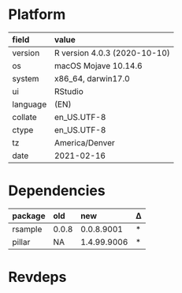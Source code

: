 # Platform

|field    |value                        |
|:--------|:----------------------------|
|version  |R version 4.0.3 (2020-10-10) |
|os       |macOS Mojave 10.14.6         |
|system   |x86_64, darwin17.0           |
|ui       |RStudio                      |
|language |(EN)                         |
|collate  |en_US.UTF-8                  |
|ctype    |en_US.UTF-8                  |
|tz       |America/Denver               |
|date     |2021-02-16                   |

# Dependencies

|package |old   |new         |Δ  |
|:-------|:-----|:-----------|:--|
|rsample |0.0.8 |0.0.8.9001  |*  |
|pillar  |NA    |1.4.99.9006 |*  |

# Revdeps

